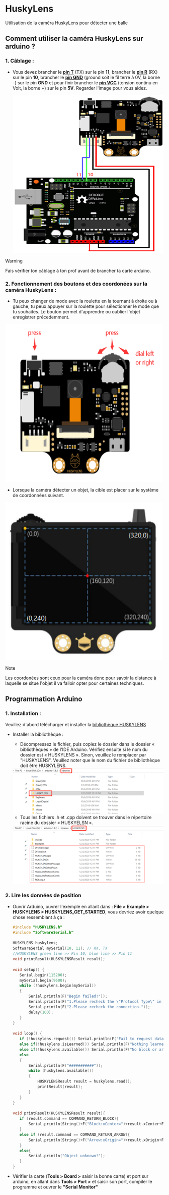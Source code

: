 # HuskyLens
Utilisation de la caméra HuskyLens pour détecter une balle

## Comment utiliser la caméra HuskyLens sur arduino ?

### 1. Câblage :

 - Vous devez brancher le **<ins>pin T</ins>** (TX) sur le pin **11**, brancher le **<ins>pin R</ins>** (RX) sur le pin **10**, brancher le **<ins>pin GND</ins>** (ground soit le fil terre à 0V, la borne -) sur le pin **GND** et pour finir brancher le **<ins>pin VCC</ins>** (tension continu en Volt, la borne +) sur le pin **5V**. Regarder l'image pour vous aidez.   
      


   <img src="assets/connections2.png" width="500" height="500"/>
   
> [!WARNING]
> Fais vérifier ton câblage à ton prof avant de brancher ta carte arduino.

### 2. Fonctionnement des boutons et des coordonées sur la caméra HuskyLens :

- Tu peux changer de mode avec la roulette en la tournant à droite ou à gauche, tu peux appuyer sur la roulette pour sélectionner le mode que tu souhaites. Le bouton permet d'apprendre ou oublier l'objet enregistrer précedemment. 

<img src="assets/buttons.png" width="500" height="500"/>

- Lorsque la caméra détecter un objet, la cible est placer sur le système de coordonnées suivant.

<img src="assets/coordonnees.png" width="500" height="500"/>
  

> [!NOTE]
> Les coordonées sont ceux pour la caméra donc pour savoir la distance à laquelle se situe l'objet il va falloir opter pour certaines techniques.

## Programmation  Arduino

### 1. Installation :

Veuillez d'abord télécharger et installer la [bibliothèque HUSKYLENS](https://codeload.github.com/HuskyLens/HUSKYLENSArduino/zip/master)  

- Installer la bibliothèque  :
  
   - Décompressez le fichier, puis copiez le dossier dans le dossier « bibliothèques » de l'IDE Arduino. Vérifiez ensuite si le nom du dossier est « HUSKYLENS ». Sinon, veuillez le remplacer par "HUSKYLENS". Veuillez noter que le nom du fichier de bibliothèque doit être HUSKYLENS.     
     
  <img src="assets/installation1.png">  

  - Tous les fichiers .h et .cpp doivent se trouver dans le répertoire racine du dossier « HUSKYELSN ».
  <img src="assets/installation2.png">
    
### 2. Lire les données de position

- Ouvrir Arduino, ouvrer l'exemple en allant dans : **File > Example > HUSKYLENS > HUSKYLENS_GET_STARTED**, vous devriez avoir quelque chose ressemblant à ça :
   ```c++
   #include "HUSKYLENS.h"
   #include "SoftwareSerial.h"

  HUSKYLENS huskylens;
  SoftwareSerial mySerial(10, 11); // RX, TX
  //HUSKYLENS green line >> Pin 10; blue line >> Pin 11
  void printResult(HUSKYLENSResult result);
  
  void setup() {
      Serial.begin(115200);
      mySerial.begin(9600);
      while (!huskylens.begin(mySerial))
      {
          Serial.println(F("Begin failed!"));
          Serial.println(F("1.Please recheck the \"Protocol Type\" in HUSKYLENS (General Settings>>Protocol Type>>Serial 9600)"));
          Serial.println(F("2.Please recheck the connection."));
          delay(100);
      }
  }
  
  void loop() {
      if (!huskylens.request()) Serial.println(F("Fail to request data from HUSKYLENS, recheck the connection!"));
      else if(!huskylens.isLearned()) Serial.println(F("Nothing learned, press learn button on HUSKYLENS to learn one!"));
      else if(!huskylens.available()) Serial.println(F("No block or arrow appears on the screen!"));
      else
      {
          Serial.println(F("###########"));
          while (huskylens.available())
          {
              HUSKYLENSResult result = huskylens.read();
              printResult(result);
          }    
      }
  }
  
  void printResult(HUSKYLENSResult result){
      if (result.command == COMMAND_RETURN_BLOCK){
          Serial.println(String()+F("Block:xCenter=")+result.xCenter+F(",yCenter=")+result.yCenter+F(",width=")+result.width+F(",height=")+result.height+F(",ID=")+result.ID);
      }
      else if (result.command == COMMAND_RETURN_ARROW){
          Serial.println(String()+F("Arrow:xOrigin=")+result.xOrigin+F(",yOrigin=")+result.yOrigin+F(",xTarget=")+result.xTarget+F(",yTarget=")+result.yTarget+F(",ID=")+result.ID);
      }
      else{
          Serial.println("Object unknown!");
      }
  }

   ```
- Vérifier la carte (**Tools > Board >** saisir la bonne carte) et port sur arduino, en allant dans **Tools >  Port >** et saisir son port, compiler le programme et ouvrer le **"Serial Monitor"**
  
